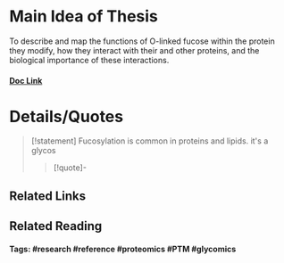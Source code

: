 # Main Idea of Thesis

To describe and map the functions of O-linked fucose within the protein they modify, how they interact with their and other proteins, and the biological importance of these interactions.


#### [Doc Link](https://doi.org/10.1016/j.sbi.2018.12.005)

# Details/Quotes
> [!statement] 
> Fucosylation is common in proteins and lipids. it's a glycos
> >[!quote]-

## Related Links

## Related Reading



#### Tags: #research #reference #proteomics #PTM #glycomics 